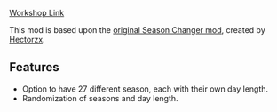 [Workshop Link](PLACEHOLDER)

This mod is based upon the [original Season Changer mod](https://steamcommunity.com/sharedfiles/filedetails/?id=1895614686), created by [Hectorzx](https://steamcommunity.com/profiles/76561197988176202).

## Features
- Option to have 27 different season, each with their own day length.
- Randomization of seasons and day length.
